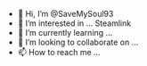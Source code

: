 - 👋 Hi, I’m @SaveMySoul93
- 👀 I’m interested in ... Steamlink
- 🌱 I’m currently learning ...
- 💞️ I’m looking to collaborate on ...
- 📫 How to reach me ...

<!---
SaveMySoul93/SaveMySoul93 is a ✨ special ✨ repository because its `README.md` (this file) appears on your GitHub profile.
You can click the Preview link to take a look at your changes.
--->
